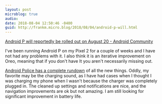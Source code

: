 ```yaml
---
layout: post
microblog: true
audio: 
date: 2018-08-04 12:50:46 -0400
guid: http://frankm.micro.blog/2018/08/04/android-p-will.html
---
```

[Android P will reportedly be rolled out on August 20 - Android Community](https://androidcommunity.com/android-p-will-reportedly-be-rolled-out-on-august-20-20180803/)

I've been running Android P on my Pixel 2 for a couple of weeks and I have not had any problems with it. I also think it is an iterative improvement on Oreo, meaning that if you don't have It you aren't necessarily missing out. 

[Android Police has a complete rundown](https://www.androidpolice.com/2018/07/24/every-new-android-p-feature-weve-found-far-continuously-updated/) of all the new things. Oddly, my favorite may be the charging sound, as I have had cases when I thought I was charging my phone when I wasn't because the charger was completely plugged in.  The cleaned up settings and notifications are nice, and the navigation improvements are ok but not amazing. I am still looking for significant improvement in battery life. 
